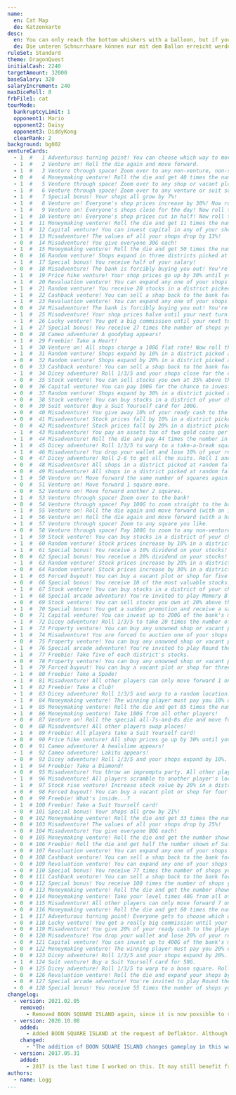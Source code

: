 ```yaml
---
name:
  en: Cat Map
  de: Katzenkarte
desc:
  en: You can only reach the bottom whiskers with a balloon, but if you can make it, the cyan district becomes powerful. This map plays best with no vacant plots added.
  de: Die unteren Schnurrhaare können nur mit dem Ballon erreicht werden, aber falls du das schaffst, wird der türkise Bezirk sehr teuer. Am besten spielt sich diese Karte ohne zusätzliche freie Grundstücke.
ruleSet: Standard
theme: DragonQuest
initialCash: 2240
targetAmount: 32000
baseSalary: 320
salaryIncrement: 240
maxDiceRoll: 8
frbFile1: cat
tourMode:
  bankruptcyLimit: 1
  opponent1: Mario
  opponent2: Daisy
  opponent3: DiddyKong
  clearRank: 2
background: bg002
ventureCards:
  - 1  #   1 Adventurous turning point! You can choose which way to move on your next go, (player's name).
  - 1  #   2 Venture on! Roll the die again and move forward.
  - 1  #   3 Venture through space! Zoom over to any non-venture, non-suit square you like!
  - 0  #   4 Moneymaking venture! Roll the die and get 40 times the number shown in gold coins from the player in 1st place!
  - 1  #   5 Venture through space! Zoom over to any shop or vacant plot!
  - 1  #   6 Venture through space! Zoom over to any venture or suit square!
  - 1  #   7 Special bonus! Your shops all grow by 7%!
  - 1  #   8 Venture on! Everyone's shop prices increase by 30%! Now roll the die and move again.
  - 1  #   9 Venture on! Everyone's shops close for the day! Now roll the die and move again.
  - 1  #  10 Venture on! Everyone's shop prices cut in half! Now roll the die and move again.
  - 1  #  11 Moneymaking venture! Roll the die and get 11 times the number shown in gold coins from all other players!
  - 1  #  12 Capital venture! You can invest capital in any of your shops.
  - 1  #  13 Misadventure! The values of all your shops drop by 13%!
  - 0  #  14 Misadventure! You give everyone 30G each!
  - 1  #  15 Moneymaking venture! Roll the die and get 50 times the number shown in gold coins from the bank!
  - 0  #  16 Random venture! Shops expand in three districts picked at random!
  - 1  #  17 Special bonus! You receive half of your salary!
  - 0  #  18 Misadventure! The bank is forcibly buying you out! You're compelled to sell a shop for only twice its value.
  - 1  #  19 Price hike venture! Your shop prices go up by 30% until your next turn.
  - 1  #  20 Revaluation venture! You can expand any one of your shops by 20%.
  - 1  #  21 Random venture! You receive 20 stocks in a district picked at random!
  - 1  #  22 Cashback venture! You can sell a shop back to the bank for twice its shop value.
  - 1  #  23 Revaluation venture! You can expand any one of your shops by 50%.
  - 0  #  24 Misadventure! The bank is forcibly buying you out! You're compelled to sell a shop for 200G more than its value.
  - 1  #  25 Misadventure! Your shop prices halve until your next turn!
  - 1  #  26 Lucky venture! You get a big commission until your next turn!
  - 1  #  27 Special bonus! You receive 27 times the number of shops you own in gold coins from the bank!
  - 0  #  28 Cameo adventure! A goodybag appears!
  - 1  #  29 Freebie! Take a Heart!
  - 1  #  30 Venture on! All shops charge a 100G flat rate! Now roll the die and move again.
  - 1  #  31 Random venture! Shops expand by 10% in a district picked at random!
  - 0  #  32 Random venture! Shops expand by 20% in a district picked at random!
  - 0  #  33 Cashback venture! You can sell a shop back to the bank for three times its shop value.
  - 1  #  34 Dicey adventure! Roll 1/3/5 and your shops close for the day. Roll 2/4/6 and everyone else's shops close.
  - 0  #  35 Stock venture! You can sell stocks you own at 35% above the market value.
  - 0  #  36 Capital venture! You can pay 100G for the chance to invest in your shops.
  - 0  #  37 Random venture! Shops expand by 30% in a district picked at random!
  - 0  #  38 Stock venture! You can buy stocks in a district of your choice at 10% above the market value.
  - 0  #  39 Suit venture! Buy a Suit Yourself card for 100G.
  - 0  #  40 Misadventure! You give away 10% of your ready cash to the player in last place!
  - 0  #  41 Misadventure! Stock prices fall by 10% in a district picked at random!
  - 0  #  42 Misadventure! Stock prices fall by 20% in a district picked at random!
  - 1  #  43 Misadventure! You pay an assets tax of two gold coins per unit of stock that you own!
  - 1  #  44 Misadventure! Roll the die and pay 44 times the number in gold coins to the player in last place!
  - 1  #  45 Dicey adventure! Roll 1/3/5 to warp to a take-a-break square. Roll 2/4/6 to warp to the arcade.
  - 1  #  46 Misadventure! You drop your wallet and lose 10% of your ready cash!
  - 0  #  47 Dicey adventure! Roll 2-6 to get all the suits. Roll 1 and lose all your suits.
  - 0  #  48 Misadventure! All shops in a district picked at random fall in value by 10%!
  - 0  #  49 Misadventure! All shops in a district picked at random fall in value by 20%!
  - 1  #  50 Venture on! Move forward the same number of squares again.
  - 0  #  51 Venture on! Move forward 1 square more.
  - 0  #  52 Venture on! Move forward another 2 squares.
  - 1  #  53 Venture through space! Zoom over to the bank!
  - 0  #  54 Venture through space! Pay 100G to zoom straight to the bank!
  - 1  #  55 Venture on! Roll the die again and move forward (with an invitation to browse thrown in!).
  - 1  #  56 Venture on! Roll the die again and move forward (with a half-price special offer thrown in!).
  - 1  #  57 Venture through space! Zoom to any square you like.
  - 0  #  58 Venture through space! Pay 100G to zoom to any non-venture, non-suit square you like!
  - 1  #  59 Stock venture! You can buy stocks in a district of your choice at 10% below the market value.
  - 1  #  60 Random venture! Stock prices increase by 10% in a district picked at random!
  - 1  #  61 Special bonus! You receive a 10% dividend on your stocks!
  - 0  #  62 Special bonus! You receive a 20% dividend on your stocks!
  - 1  #  63 Random venture! Stock prices increase by 20% in a district picked at random!
  - 0  #  64 Random venture! Stock prices increase by 30% in a district picked at random!
  - 1  #  65 Forced buyout! You can buy a vacant plot or shop for five times its value, whether someone else owns it or not.
  - 0  #  66 Special bonus! You receive 10 of the most valuable stocks!
  - 1  #  67 Stock venture! You can buy stocks in a district of your choice.
  - 1  #  68 Special arcade adventure! You're invited to play Memory Block!
  - 0  #  69 Stock venture! You can sell stocks you own at 20% above the market value.
  - 1  #  70 Special bonus! You get a sudden promotion and receive a salary! (You lose any suits you have.)
  - 0  #  71 Capital venture! You can invest up to 200G of the bank's money in your shops.
  - 1  #  72 Dicey adventure! Roll 1/3/5 to take 20 times the number of your shops in gold coins. Roll 2/4/6 to pay the same.
  - 1  #  73 Property venture! You can buy any unowned shop or vacant plot.
  - 1  #  74 Misadventure! You are forced to auction one of your shops (with a starting price of twice the shop's value).
  - 0  #  75 Property venture! You can buy any unowned shop or vacant plot for twice its value.
  - 1  #  76 Special arcade adventure! You're invited to play Round the Blocks!
  - 1  #  77 Freebie! Take five of each district's stocks.
  - 0  #  78 Property venture! You can buy any unowned shop or vacant plot for 200G more than its value.
  - 1  #  79 Forced buyout! You can buy a vacant plot or shop for three times its value, whether someone else owns it or not.
  - 1  #  80 Freebie! Take a Spade!
  - 1  #  81 Misadventure! All other players can only move forward 1 on their next turn.
  - 1  #  82 Freebie! Take a Club!
  - 1  #  83 Dicey adventure! Roll 1/3/5 and warp to a random location. Roll 2/4/6 and everyone else warps.
  - 1  #  84 Moneymaking venture! The winning player must pay you 10% of their ready cash!
  - 1  #  85 Moneymaking venture! Roll the die and get 85 times the number shown in gold coins from the bank!
  - 1  #  86 Moneymaking venture! Take 100G from all other players!
  - 0  #  87 Venture on! Roll the special all-7s-and-8s die and move forward again.
  - 0  #  88 Misadventure! All other players swap places!
  - 1  #  89 Freebie! All players take a Suit Yourself card!
  - 0  #  90 Price hike venture! All shop prices go up by 30% until your next turn.
  - 0  #  91 Cameo adventure! A healslime appears!
  - 1  #  92 Cameo adventure! Lakitu appears!
  - 0  #  93 Dicey adventure! Roll 1/3/5 and your shops expand by 10%. Roll 2/4/6 and everyone else's shops expand by 5%.
  - 1  #  94 Freebie! Take a Diamond!
  - 0  #  95 Misadventure! You throw an impromptu party. All other players come to your location!
  - 1  #  96 Misadventure! All players scramble to another player's location!
  - 1  #  97 Stock rise venture! Increase stock value by 20% in a district of your choice.
  - 0  #  98 Forced buyout! You can buy a vacant plot or shop for four times its value, whether someone else owns it or not.
  - 0  #  99 Freebie! What's inside...?
  - 1  # 100 Freebie! Take a Suit Yourself card!
  - 0  # 101 Special bonus! Your shops all grow by 21%!
  - 0  # 102 Moneymaking venture! Roll the die and get 33 times the number shown in gold coins from all other players!
  - 0  # 103 Misadventure! The values of all your shops drop by 25%!
  - 0  # 104 Misadventure! You give everyone 80G each!
  - 0  # 105 Moneymaking venture! Roll the die and get the number shown x your level x 40G from the bank!
  - 0  # 106 Freebie! Roll the die and get half the number shown of Suit Yourself cards! (Decimals will be rounded down.)
  - 0  # 107 Revaluation venture! You can expand any one of your shops by 30%.
  - 0  # 108 Cashback venture! You can sell a shop back to the bank for four times its shop value.
  - 0  # 109 Revaluation venture! You can expand any one of your shops by 75%.
  - 0  # 110 Special bonus! You receive 77 times the number of shops you own in gold coins from the bank!
  - 0  # 111 Cashback venture! You can sell a shop back to the bank for 500G more than its shop value.
  - 0  # 112 Special bonus! You receive 100 times the number of shops you own in gold coins!
  - 0  # 113 Moneymaking venture! Roll the die and get the number shown x your level x 20G from the bank!
  - 0  # 114 Moneymaking venture! Take your level times 40G from all other players!
  - 0  # 115 Misadventure! All other players can only move forward 7 on their next turn.
  - 0  # 116 Moneymaking venture! Roll the die and get 60 times the number shown in gold coins from the player in 1st place!
  - 1  # 117 Adventurous turning point! Everyone gets to choose which way to move on their next go.
  - 0  # 118 Lucky venture! You get a really big commission until your next turn!
  - 0  # 119 Misadventure! You give 20% of your ready cash to the player in last place!
  - 0  # 120 Misadventure! You drop your wallet and lose 20% of your ready cash!
  - 0  # 121 Capital venture! You can invest up to 400G of the bank's money in your shops.
  - 0  # 122 Moneymaking venture! The winning player must pay you 20% of their ready cash!
  - 0  # 123 Dicey adventure! Roll 1/3/5 and your shops expand by 20%. Roll 2/4/6 and everyone else's shops expand by 5%.
  - 1  # 124 Suit venture! Buy a Suit Yourself card for 50G.
  - 0  # 125 Dicey adventure! Roll 1/3/5 to warp to a boon square. Roll 2/4/6 to warp to the arcade.
  - 0  # 126 Revaluation venture! Roll the die and expand your shops by 2% for each number.
  - 0  # 127 Special arcade adventure! You're invited to play Round the Blocks and Memory Block!
  - 0  # 128 Special bonus! You receive 55 times the number of shops you own in gold coins from the bank!
changelog:
  - version: 2021.02.05
    removed: 
      - Removed BOON SQUARE ISLAND again, since it is now possible to set which venture cards are active.
  - version: 2020.10.08
    added: 
      - Added BOON SQUARE ISLAND at the request of Deflaktor. Although venture card 125 is a very rare card to pick, it is unfortunately necessary to include a boon square somewhere on the map. Cat Map was already purrfect so I did not include a very lame and uninteresting boon square on the original design of Cat Map. (although if I were to do so, the obvious tile choice is the Venture square on the bottom left).
    changed: 
      - "The addition of BOON SQUARE ISLAND changes gameplay in this way: 1) The cat now has a ball to play with. 2) in the late game, players may choose to warp here on purpose to temporarily escape high priced shops."
  - version: 2017.05.31
    added: 
      - 2017 is the last time I worked on this. It may still benefit from some balancing changes, but overall a great map that has been thoroughly tested with friends. :-)
authors:
  - name: Logg
...
```

